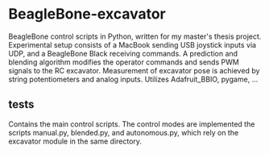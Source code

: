 # BeagleBone-excavator
BeagleBone control scripts in Python, written for my master's thesis project. Experimental setup consists of a MacBook sending USB joystick inputs via UDP, and a BeagleBone Black receiving commands. A prediction and blending algorithm modifies the operator commands and sends PWM signals to the RC excavator. Measurement of excavator pose is achieved by string potentiometers and analog inputs. Utilizes Adafruit_BBIO, pygame, ... 

## tests
Contains the main control scripts. The control modes are implemented the scripts manual.py, blended.py, and autonomous.py, which rely on the excavator module in the same directory.
